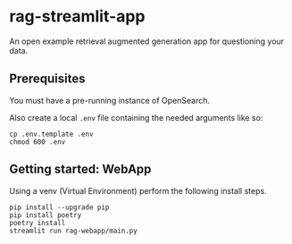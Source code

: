 # rag-streamlit-app

An open example retrieval augmented generation app for questioning your data.

## Prerequisites

You must have a pre-running instance of OpenSearch.

Also create a local `.env` file containing the needed arguments like so:

```commandline
cp .env.template .env
chmod 600 .env
```

## Getting started: WebApp

Using a venv (Virtual Environment) perform the following install steps.

```commandline
pip install --upgrade pip
pip install poetry
poetry install
streamlit run rag-webapp/main.py
```